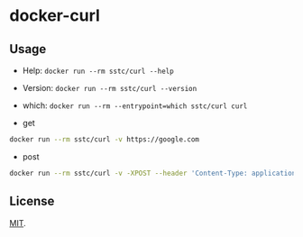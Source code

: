 # docker-curl

## Usage

- Help: `docker run --rm sstc/curl --help`
- Version: `docker run --rm sstc/curl --version`
- which: `docker run --rm --entrypoint=which sstc/curl curl`

- get

```sh
docker run --rm sstc/curl -v https://google.com
```

- post

```sh
docker run --rm sstc/curl -v -XPOST --header 'Content-Type: application/json' -d '{"hello":"world"}' https://example.com
```

## License

[MIT](https://choosealicense.com/licenses/mit/).

[alpine]:https://hub.docker.com/_/alpine/
